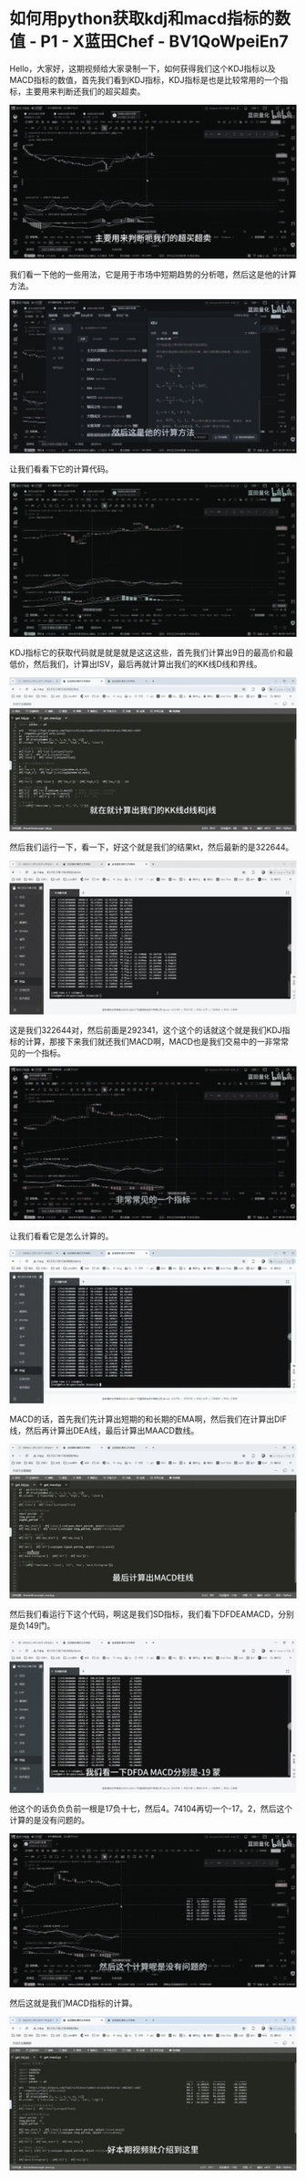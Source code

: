 # 如何用python获取kdj和macd指标的数值 - P1 - X蓝田Chef - BV1QoWpeiEn7

Hello，大家好，这期视频给大家录制一下，如何获得我们这个KDJ指标以及MACD指标的数值，首先我们看到KDJ指标，KDJ指标是也是比较常用的一个指标，主要用来判断还我们的超买超卖。



![](img/4bcfe703bd51f287ea5d55fd732c9ae9_1.png)

我们看一下他的一些用法，它是用于市场中短期趋势的分析嗯，然后这是他的计算方法。

![](img/4bcfe703bd51f287ea5d55fd732c9ae9_3.png)

让我们看看下它的计算代码。

![](img/4bcfe703bd51f287ea5d55fd732c9ae9_5.png)

KDJ指标它的获取代码就是就是就是这这这些，首先我们计算出9日的最高价和最低价，然后我们，计算出ISV，最后再就计算出我们的KK线D线和界线。



![](img/4bcfe703bd51f287ea5d55fd732c9ae9_7.png)

然后我们运行一下，看一下，好这个就是我们的结果kt，然后最新的是322644。

![](img/4bcfe703bd51f287ea5d55fd732c9ae9_9.png)

这是我们322644对，然后前面是292341，这个这个的话就这个就是我们KDJ指标的计算，那接下来我们就还我们MACD啊，MACD也是我们交易中的一非常常见的一个指标。



![](img/4bcfe703bd51f287ea5d55fd732c9ae9_11.png)

让我们看看它是怎么计算的。

![](img/4bcfe703bd51f287ea5d55fd732c9ae9_13.png)

MACD的话，首先我们先计算出短期的和长期的EMA啊，然后我们在计算出DIF线，然后再计算出DEA线，最后计算出MAACD数线。



![](img/4bcfe703bd51f287ea5d55fd732c9ae9_15.png)

然后我们看运行下这个代码，啊这是我们SD指标，我们看下DFDEAMACD，分别是负149门。

![](img/4bcfe703bd51f287ea5d55fd732c9ae9_17.png)

他这个的话负负负前一根是17负十七，然后4。74104再切一个-17。2，然后这个计算的是没有问题的。



![](img/4bcfe703bd51f287ea5d55fd732c9ae9_19.png)

然后这就是我们MACD指标的计算。

![](img/4bcfe703bd51f287ea5d55fd732c9ae9_21.png)